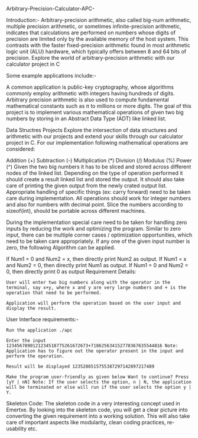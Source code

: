 Arbitrary-Precision-Calculator-APC-

Introduction:- Arbitrary-precision arithmetic, also called big-num arithmetic, multiple precision arithmetic, or sometimes infinite-precision arithmetic, indicates that calculations are performed on numbers whose digits of precision are limited only by the available memory of the host system. This contrasts with the faster fixed-precision arithmetic found in most arithmetic logic unit (ALU) hardware, which typically offers between 8 and 64 bits of precision. Explore the world of arbitrary-precision arithmetic with our calculator project in C

Some example applications include:-

A common application is public-key cryptography, whose algorithms commonly employ arithmetic with integers having hundreds of digits. Arbitrary precision arithmetic is also used to compute fundamental mathematical constants such as π to millions or more digits. The goal of this project is to implement various mathematical operations of given two big numbers by storing in an Abstract Data Type (ADT) like linked list.

Data Structres Projects Explore the intersection of data structures and arithmetic with our projects and extend your skills through our calculator project in C. For our implementation following mathematical operations are considered:

Addition (+) Subtraction (-) Multiplication (*) Division (/) Modulus (%) Power (^) Given the two big numbers it has to be sliced and stored across different nodes of the linked list. Depending on the type of operation performed it should create a result linked list and stored the output. It should also take care of printing the given output from the newly crated output list. Appropriate handling of specific things (ex: carry forward) need to be taken care during implementation. All operations should work for integer numbers and also for numbers with decimal point. Slice the numbers according to sizeof(int), should be portable across different machines.

During the implementation special care need to be taken for handling zero inputs by reducing the work and optimizing the program. Similar to zero input, there can be multiple corner cases / optimization opportunities, which need to be taken care appropriately. If any one of the given input number is zero, the following Algorithm can be applied.

If Num1 = 0 and Num2 = x, then directly print Num2 as output. If Num1 = x and Num2 = 0, then directly print Num1 as output. If Num1 = 0 and Num2 = 0, then directly print 0 as output Requirement Details:

    User will enter two big numbers along with the operator in the terminal, say x+y, where x and y are very large numbers and + is the operation that need to be performed.

    Application will perform the operation based on the user input and display the result.

User Interface requirements:-

    Run the application ./apc

    Enter the input 1234567890121234518775261672673+718625634152778367635544816 Note: Application has to figure out the operator present in the input and perform the operation.

    Result will be displayed 1235286515755387297142897217489

    Make the program user-friendly as given below Want to continue? Press [yY | nN] Note: If the user selects the option, n | N, the application will be terminated or else will run if the user selects the option y | Y.

Skeleton Code: The skeleton code in a very interesting concept used in Emertxe. By looking into the skeleton code, you will get a clear picture into converting the given requirement into a working solution. This will also take care of important aspects like modularity, clean coding practices, re-usability etc.
